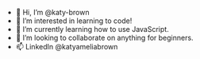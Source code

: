 - 👋 Hi, I’m @katy-brown
- 👀 I’m interested in learning to code!
- 🌱 I’m currently learning how to use JavaScript.
- 💞️ I’m looking to collaborate on anything for beginners.
- 📫 LinkedIn @katyameliabrown

<!---
katy-brown/katy-brown is a ✨ special ✨ repository because its `README.md` (this file) appears on your GitHub profile.
You can click the Preview link to take a look at your changes.
--->
